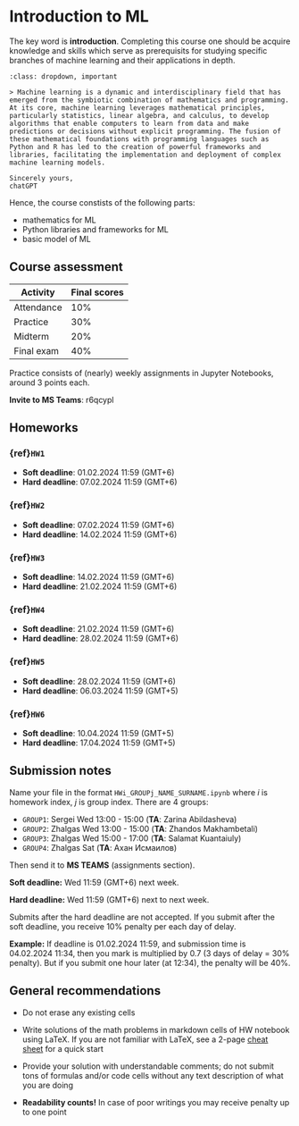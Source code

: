 # Introduction to ML

The key word is **introduction**. Completing this course one should be acquire knowledge and skills which serve as prerequisits for studying specific branches of machine learning and their applications in depth.

```{admonition} Machine learning = Math + Programming
:class: dropdown, important

> Machine learning is a dynamic and interdisciplinary field that has emerged from the symbiotic combination of mathematics and programming. At its core, machine learning leverages mathematical principles, particularly statistics, linear algebra, and calculus, to develop algorithms that enable computers to learn from data and make predictions or decisions without explicit programming. The fusion of these mathematical foundations with programming languages such as Python and R has led to the creation of powerful frameworks and libraries, facilitating the implementation and deployment of complex machine learning models. 

Sincerely yours,
chatGPT
```

Hence, the course constists of the following parts:

* mathematics for ML
* Python libraries and frameworks for ML
* basic model of ML

## Course assessment

| Activity             | Final scores |
| -------------------- | ------------ |
| Attendance           | $10\%$       |
| Practice             | $30\%$       |
| Midterm              | $20\%$       |
| Final exam           | $40\%$       |

Practice consists of (nearly) weekly assignments in Jupyter Notebooks, around $3$ points each.

**Invite to MS Teams**: r6qcypl

## Homeworks

### {ref}`HW1`
* **Soft deadline**: 01.02.2024 11:59 (GMT+6)
* **Hard deadline**: 07.02.2024 11:59 (GMT+6)

### {ref}`HW2`

* **Soft deadline**: 07.02.2024 11:59 (GMT+6)
* **Hard deadline**: 14.02.2024 11:59 (GMT+6)

### {ref}`HW3`

* **Soft deadline**: 14.02.2024 11:59 (GMT+6)
* **Hard deadline**: 21.02.2024 11:59 (GMT+6)

### {ref}`HW4`

* **Soft deadline**: 21.02.2024 11:59 (GMT+6)
* **Hard deadline**: 28.02.2024 11:59 (GMT+6)

### {ref}`HW5`

* **Soft deadline**: 28.02.2024 11:59 (GMT+6)
* **Hard deadline**: 06.03.2024 11:59 (GMT+5)

### {ref}`HW6`

* **Soft deadline**: 10.04.2024 11:59 (GMT+5)
* **Hard deadline**: 17.04.2024 11:59 (GMT+5)

## Submission notes

Name your file in the format `HWi_GROUPj_NAME_SURNAME.ipynb` where $i$ is homework index, $j$ is group index. There are $4$ groups:

* `GROUP1`: Sergei Wed 13:00 - 15:00 (**TA**: Zarina Abildasheva)
* `GROUP2`: Zhalgas Wed 13:00 - 15:00 (**TA**: Zhandos Makhambetali)
* `GROUP3`: Zhalgas Wed 15:00 - 17:00 (**TA**: Salamat Kuantaiuly)
* `GROUP4`: Zhalgas Sat (**TA**: Ахан Исмаилов)

Then send it to **MS TEAMS** (assignments section).

**Soft deadline:** Wed 11:59 (GMT+6) next week.

**Hard deadline:** Wed 11:59 (GMT+6) next to next week.

Submits after the hard deadline are not accepted. If you submit after the soft deadline, you receive 10% penalty per each day of delay. 

**Example:** If deadline is 01.02.2024 11:59, and submission time is 04.02.2024 11:34, then you mark is multiplied by 0.7 (3 days of delay = 30% penalty). But if you submit one hour later (at 12:34), the penalty will be 40%.

## General recommendations

* Do not erase any existing cells

* Write solutions of the math problems in markdown cells of HW notebook using LaTeX. If you are not familiar with LaTeX, see a 2-page [cheat sheet](http://tug.ctan.org/info/undergradmath/undergradmath.pdf) for a quick start

* Provide your solution with understandable comments; do not submit tons of formulas and/or code  cells without any text description of what you are doing

* **Readability counts!** In case of poor writings you may receive penalty up to one point
